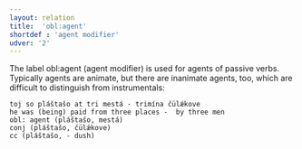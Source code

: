 ```yaml
---
layout: relation
title:  'obl:agent'
shortdef : 'agent modifier'
udver: '2'
---
```



The label obl:agent (agent modifier) is used for agents of passive verbs. Typically agents are animate, but there are inanimate agents, too, which are difficult to distinguish from instrumentals:

~~~ sdparse
toj so pláštašo at tri mestá - trimína čülǽkove 
he was (being) paid from three places -  by three men
obl: agent (pláštašo, mestá)
conj (pláštašo, čülǽkove)
cc (pláštašo, - dush)
~~~
